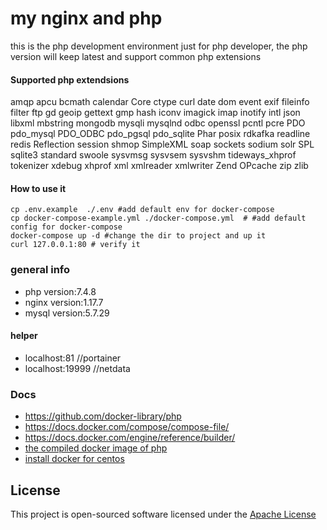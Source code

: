 # my nginx and php 
this is the php development environment just for php developer, the php version will keep latest and support common php extensions 

#### Supported php extendsions
amqp
apcu
bcmath
calendar
Core
ctype
curl
date
dom
event
exif
fileinfo
filter
ftp
gd
geoip
gettext
gmp
hash
iconv
imagick
imap
inotify
intl
json
libxml
mbstring
mongodb
mysqli
mysqlnd
odbc
openssl
pcntl
pcre
PDO
pdo_mysql
PDO_ODBC
pdo_pgsql
pdo_sqlite
Phar
posix
rdkafka
readline
redis
Reflection
session
shmop
SimpleXML
soap
sockets
sodium
solr
SPL
sqlite3
standard
swoole
sysvmsg
sysvsem
sysvshm
tideways_xhprof
tokenizer
xdebug
xhprof
xml
xmlreader
xmlwriter
Zend OPcache
zip
zlib

#### How to use it
```
cp .env.example  ./.env #add default env for docker-compose
cp docker-compose-example.yml ./docker-compose.yml  # #add default config for docker-compose
docker-compose up -d #change the dir to project and up it
curl 127.0.0.1:80 # verify it
```
### general info
- php version:7.4.8
- nginx version:1.17.7
- mysql version:5.7.29

#### helper
- localhost:81 //portainer
- localhost:19999 //netdata 

### Docs
- https://github.com/docker-library/php
- https://docs.docker.com/compose/compose-file/ 
- https://docs.docker.com/engine/reference/builder/
- [the compiled docker image of php](https://hub.docker.com/r/yazi/phpx)
- [install docker for centos ](doc/installdocker.md)
## License
This project is open-sourced software licensed under the  [Apache License](LICENSE)